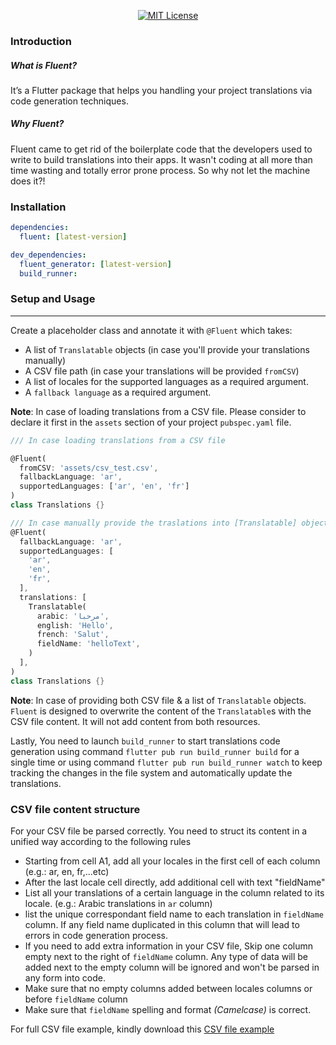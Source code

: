 <p align="center">
<a href="https://img.shields.io/badge/License-MIT-green"><img src="https://img.shields.io/badge/License-MIT-green" alt="MIT License"></a>
</p>

### Introduction
##### What is Fluent?
It’s a Flutter package that helps you handling your project translations via code generation techniques.
##### Why Fluent?
Fluent came to get rid of the boilerplate code that the developers used to write to build translations into their apps. It wasn't coding at all more than time wasting and totally error prone process. So why not let the machine does it?!

### Installation

```yaml
dependencies:
  fluent: [latest-version]

dev_dependencies:
  fluent_generator: [latest-version]
  build_runner:
```

### Setup and Usage

---

Create a placeholder class and annotate it with `@Fluent` which takes: 
* A list of `Translatable` objects (in case you'll provide your translations manually)
* A CSV file path (in case your translations will be provided `fromCSV`)
* A list of locales for the supported languages as a required argument.
* A `fallback language` as a required argument.

**Note**: In case of loading translations from a CSV file. Please consider to declare it first in the `assets` section of your project `pubspec.yaml` file.

```dart
/// In case loading translations from a CSV file

@Fluent(
  fromCSV: 'assets/csv_test.csv',
  fallbackLanguage: 'ar',
  supportedLanguages: ['ar', 'en', 'fr']
)
class Translations {}

/// In case manually provide the traslations into [Translatable] objects
@Fluent(
  fallbackLanguage: 'ar',
  supportedLanguages: [
    'ar',
    'en',
    'fr',
  ],
  translations: [
    Translatable(
      arabic: 'مرحبا',
      english: 'Hello',
      french: 'Salut',
      fieldName: 'helloText',
    )
  ],
)
class Translations {}
```
**Note**: In case of providing both CSV file & a list of `Translatable` objects. `Fluent` is designed to overwrite the content of the `Translatable`s with the CSV file content. It will not add content from both resources.

Lastly, You need to launch `build_runner` to start translations code generation using command `flutter pub run build_runner build` for a single time or using command `flutter pub run build_runner watch` to keep tracking the changes in the file system and automatically update the translations.


### CSV file content structure
For your CSV file be parsed correctly. You need to struct its content in a unified way according to the following rules
* Starting from cell A1, add all your locales in the first cell of each column (e.g.: ar, en, fr,...etc)
* After the last locale cell directly, add additional cell with text "fieldName"
* List all your translations of a certain language in the column related to its locale. (e.g.: Arabic translations in `ar` column)
* list the unique correspondant field name to each translation in `fieldName` column. If any field name duplicated in this column that will lead to errors in code generation process.
* If you need to add extra information in your CSV file, Skip one column empty next to the right of `fieldName` column. Any type of data will be added next to the empty column will be ignored and won't be parsed in any form into code.
* Make sure that no empty columns added between locales columns or before `fieldName` column
* Make sure that `fieldName` spelling and format _(Camelcase)_ is correct.

For full CSV file example, kindly download this [CSV file example](https://drive.google.com/file/d/1UGsoUkxWiiccSOsuIkedinJanOs5OpM2/view?usp=sharing)  
